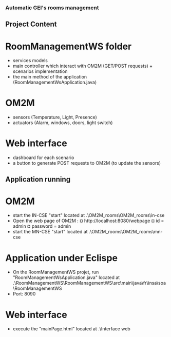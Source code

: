 ### Automatic GEI's rooms management ###

## Project Content ##

# RoomManagementWS folder
- services models
- main controller which interact with OM2M (GET/POST requests) + scenarios implementation
- the main method of the application (RoomManagementWsApplication.java) 

# OM2M
- sensors (Temperature, Light, Presence)
- actuators (Alarm, windows, doors, light switch)
  
# Web interface
- dashboard for each scenario
- a button to generate POST requests to OM2M (to update the sensors)

## Application running ##

# OM2M
- start the IN-CSE "start" located at .\OM2M_rooms\OM2M_rooms\in-cse
- Open the web page of OM2M :
  ¤ http://localhost:8080/webpage
  ¤ id = admin
  ¤ password = admin
- start the MN-CSE "start" located at .\OM2M_rooms\OM2M_rooms\mn-cse

# Application under Eclispe
- On the RoomManagementWS projet, run "RoomManagementWsApplication.java" located at 
  .\RoomManagementWS\RoomManagementWS\src\main\java\fr\insa\soa\RoomManagementWS
- Port: 8090
  
# Web interface
- execute the "mainPage.html" located at .\Interface web

